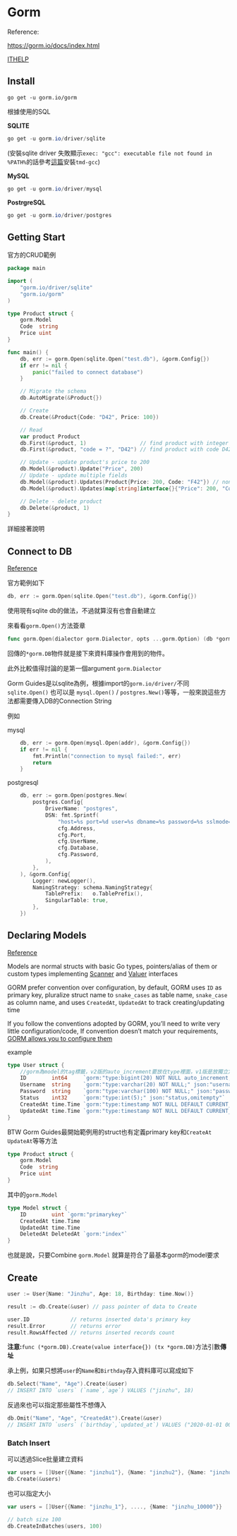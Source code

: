 # Gorm

Reference:

https://gorm.io/docs/index.html

[ITHELP](https://ithelp.ithome.com.tw/articles/10245308)



## Install

```
go get -u gorm.io/gorm
```



根據使用的SQL

**SQLITE**

```powershell
go get -u gorm.io/driver/sqlite
```

(安裝sqlite driver 失敗顯示`exec: "gcc": executable file not found in %PATH%`的話參考[這篇](https://hoohoo.top/blog/golang-fix-gccexec-gcc-executable-file-not-found-in-path/)安裝`tmd-gcc`)



**MySQL**

```powershell
go get -u gorm.io/driver/mysql
```



**PostrgreSQL**

```powershell
go get -u gorm.io/driver/postgres
```



## Getting Start

官方的CRUD範例

```go
package main

import (
	"gorm.io/driver/sqlite"
	"gorm.io/gorm"
)

type Product struct {
	gorm.Model
	Code  string
	Price uint
}

func main() {
	db, err := gorm.Open(sqlite.Open("test.db"), &gorm.Config{})
	if err != nil {
		panic("failed to connect database")
	}

	// Migrate the schema
	db.AutoMigrate(&Product{})

	// Create
	db.Create(&Product{Code: "D42", Price: 100})

	// Read
	var product Product
	db.First(&product, 1)                 // find product with integer primary key
	db.First(&product, "code = ?", "D42") // find product with code D42

	// Update - update product's price to 200
	db.Model(&product).Update("Price", 200)
	// Update - update multiple fields
	db.Model(&product).Updates(Product{Price: 200, Code: "F42"}) // non-zero fields
	db.Model(&product).Updates(map[string]interface{}{"Price": 200, "Code": "F42"})

	// Delete - delete product
	db.Delete(&product, 1)
}
```

詳細接著說明



## Connect to DB

[Reference](https://gorm.io/docs/connecting_to_the_database.html)

官方範例如下

```go
db, err := gorm.Open(sqlite.Open("test.db"), &gorm.Config{})
```

使用現有sqlite db的做法，不過就算沒有也會自動建立



來看看`gorm.Open()`方法簽章

```go
func gorm.Open(dialector gorm.Dialector, opts ...gorm.Option) (db *gorm.DB, err error)
```

回傳的`*gorm.DB`物件就是接下來資料庫操作會用到的物件。

此外比較值得討論的是第一個argument `gorm.Dialector`

Gorm Guides是以sqlite為例，根據import的`gorm.io/driver/`不同`sqlite.Open()` 也可以是 `mysql.Open()` / `postgres.New()`等等，一般來說這些方法都需要傳入DB的Connection String

例如

mysql

```go
	db, err := gorm.Open(mysql.Open(addr), &gorm.Config{})
	if err != nil {
		fmt.Println("connection to mysql failed:", err)
		return
	}  
```

postgresql

```go
	db, err := gorm.Open(postgres.New(
		postgres.Config{
			DriverName: "postgres",
			DSN: fmt.Sprintf(
				"host=%s port=%d user=%s dbname=%s password=%s sslmode=disable",
				cfg.Address,
				cfg.Port,
				cfg.UserName,
				cfg.Database,
				cfg.Password,
			),
		},
	), &gorm.Config{
		Logger: newLogger(),
		NamingStrategy: schema.NamingStrategy{
			TablePrefix:   o.TablePrefix(),
			SingularTable: true,
		},
	})
```







## Declaring Models

[Reference](https://gorm.io/docs/models.html)

Models are normal structs with basic Go types, pointers/alias of them or custom types implementing [Scanner](https://pkg.go.dev/database/sql/?tab=doc#Scanner) and [Valuer](https://pkg.go.dev/database/sql/driver#Valuer) interfaces

GORM prefer convention over configuration, by default, GORM uses `ID` as primary key, pluralize struct name to `snake_cases` as table name, `snake_case` as column name, and uses `CreatedAt`, `UpdatedAt` to track creating/updating time

If you follow the conventions adopted by GORM, you’ll need to write very little configuration/code, If convention doesn’t match your requirements, [GORM allows you to configure them](https://gorm.io/docs/conventions.html)

example

```go
type User struct {
    //gorm為model的tag標籤，v2版的auto_increment要放在type裡面，v1版是放獨立定義
	ID        int64     `gorm:"type:bigint(20) NOT NULL auto_increment;primary_key;" json:"id,omitempty"`
	Username  string    `gorm:"type:varchar(20) NOT NULL;" json:"username,omitempty"`
	Password  string    `gorm:"type:varchar(100) NOT NULL;" json:"password,omitempty"`
	Status    int32     `gorm:"type:int(5);" json:"status,omitempty"`
	CreatedAt time.Time `gorm:"type:timestamp NOT NULL DEFAULT CURRENT_TIMESTAMP" json:"created_at,omitempty"`
	UpdatedAt time.Time `gorm:"type:timestamp NOT NULL DEFAULT CURRENT_TIMESTAMP" json:"updated_at,omitempty"`
}
```

BTW Gorm Guides最開始範例用的struct也有定義primary key和`CreateAt` `UpdateAt`等等方法

```go
type Product struct {
	gorm.Model
	Code  string
	Price uint
}
```

其中的`gorm.Model`

```go
type Model struct {
    ID        uint `gorm:"primarykey"`
    CreatedAt time.Time
    UpdatedAt time.Time
    DeletedAt DeletedAt `gorm:"index"`
}
```

也就是說，只要Combine `gorm.Model` 就算是符合了最基本gorm的model要求



## Create

```go
user := User{Name: "Jinzhu", Age: 18, Birthday: time.Now()}

result := db.Create(&user) // pass pointer of data to Create

user.ID             // returns inserted data's primary key
result.Error        // returns error
result.RowsAffected // returns inserted records count
```

**注意:**`func (*gorm.DB).Create(value interface{}) (tx *gorm.DB)`方法引數**傳址**

承上例，如果只想將`user`的`Name`和`Birthday`存入資料庫可以寫成如下

```go
db.Select("Name", "Age").Create(&user)
// INSERT INTO `users` (`name`,`age`) VALUES ("jinzhu", 18)
```

反過來也可以指定那些屬性不想傳入

```go
db.Omit("Name", "Age", "CreatedAt").Create(&user)
// INSERT INTO `users` (`birthday`,`updated_at`) VALUES ("2020-01-01 00:00:00.000", "2020-07-04 11:05:21.775")
```



### Batch Insert

可以透過Slice批量建立資料

```go
var users = []User{{Name: "jinzhu1"}, {Name: "jinzhu2"}, {Name: "jinzhu3"}}
db.Create(&users)
```

也可以指定大小

```go
var users = []User{{Name: "jinzhu_1"}, ...., {Name: "jinzhu_10000"}}

// batch size 100
db.CreateInBatches(users, 100)
```

